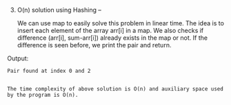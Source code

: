 3. O(n) solution using Hashing –



    We can use map to easily solve this problem in linear time. The idea is to insert each element of the array arr[i] in a map. We also checks if difference (arr[i], sum-arr[i]) already exists in the map or not. If the difference is seen before, we print the pair and return.

Output:

    Pair found at index 0 and 2


    The time complexity of above solution is O(n) and auxiliary space used by the program is O(n).